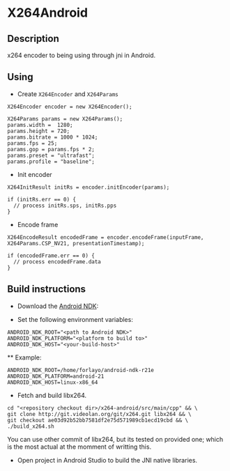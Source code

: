 # X264Android #

## Description ##

x264 encoder to being using through jni in Android.

## Using ##

* Create `X264Encoder` and `X264Params`

```
X264Encoder encoder = new X264Encoder();

X264Params params = new X264Params();
params.width =  1280;
params.height = 720;
params.bitrate = 1000 * 1024;
params.fps = 25;
params.gop = params.fps * 2;
params.preset = "ultrafast";
params.profile = "baseline";
```

* Init encoder

```
X264InitResult initRs = encoder.initEncoder(params);

if (initRs.err == 0) {
  // process initRs.sps, initRs.pps
}
```

* Encode frame

```
X264EncodeResult encodedFrame = encoder.encodeFrame(inputFrame, X264Params.CSP_NV21, presentationTimestamp);

if (encodedFrame.err == 0) {
  // process encodedFrame.data
}
```

## Build instructions ##

* Download the [Android NDK][]:

[Android NDK]: https://developer.android.com/tools/sdk/ndk/index.html

* Set the following environment variables:
```
ANDROID_NDK_ROOT="<path to Android NDK>"
ANDROID_NDK_PLATFORM="<platform to build to>"
ANDROID_NDK_HOST="<your-build-host>"
```

** Example:
```
ANDROID_NDK_ROOT=/home/forlayo/android-ndk-r21e
ANDROID_NDK_PLATFORM=android-21
ANDROID_NDK_HOST=linux-x86_64
```

* Fetch and build libx264.

```
cd "<repository checkout dir>/x264-android/src/main/cpp" && \
git clone http://git.videolan.org/git/x264.git libx264 && \
git checkout ae03d92b52bb7581df2e75d571989cb1ecd19cbd && \
./build_x264.sh
```
You can use other commit of libx264, but its tested on provided one; which is the most actual at the momment of writting this.

* Open project in Android Studio to build the JNI native libraries.
